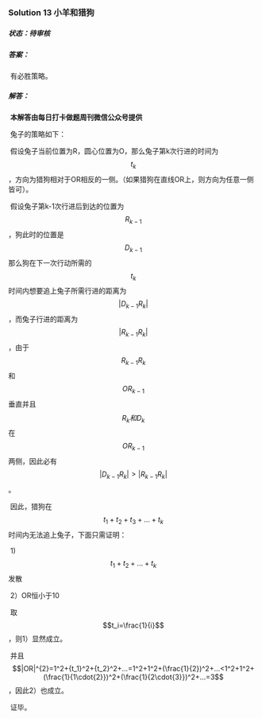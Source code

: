 ### Solution 13 小羊和猎狗 

##### 状态：待审核

##### 答案：

​    有必胜策略。

##### 解答：

​    **本解答由每日打卡做题周刊微信公众号提供**

​    兔子的策略如下：

​    假设兔子当前位置为R，圆心位置为O，那么兔子第k次行进的时间为$$t_k$$，方向为猎狗相对于OR相反的一侧。（如果猎狗在直线OR上，则方向为任意一侧皆可）。

​    假设兔子第k-1次行进后到达的位置为$$R_{k-1}$$，狗此时的位置是$$D_{k-1}$$那么狗在下一次行动所需的$$t_k$$时间内想要追上兔子所需行进的距离为$$|D_{k-1}R_k|$$，而兔子行进的距离为$$|R_{k-1}R_{k}|$$，由于$$R_{k-1}R_k$$和$$OR_{k-1}$$垂直并且$$R_k和D_k$$在$$OR_{k-1}$$两侧，因此必有$$|D_{k-1}R_k|>|R_{k-1}R_{k}|$$。

​    因此，猎狗在$$t_1+t_2+t_3+...+t_k$$时间内无法追上兔子，下面只需证明：

​    1)$$t_1+t_2+...+t_k$$发散 

​    2）OR恒小于10

​    取$$t_i=\frac{1}{i}$$，则1）显然成立。

​    并且$$|OR|^{2}=1^2+{t_1}^2+{t_2}^2+...=1^2+1^2+(\frac{1}{2})^2+...<1^2+1^2+(\frac{1}{1\cdot{2}})^2+(\frac{1}{2\cdot{3}})^2+...=3$$，因此2）也成立。

​    证毕。
